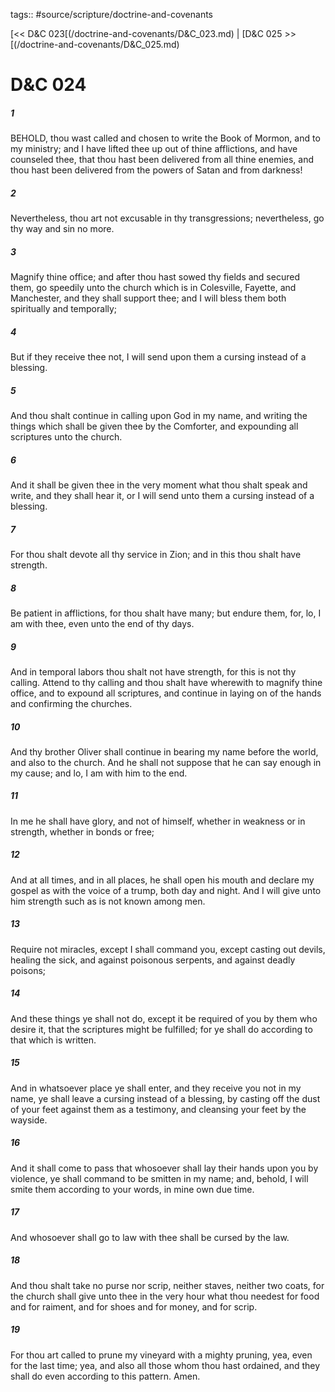 tags:: #source/scripture/doctrine-and-covenants

[<< D&C 023[(/doctrine-and-covenants/D&C_023.md) | [D&C 025 >>[(/doctrine-and-covenants/D&C_025.md)

# D&C 024

##### 1

BEHOLD, thou wast called and chosen to write the Book of Mormon, and to my ministry; and I have lifted thee up out of thine afflictions, and have counseled thee, that thou hast been delivered from all thine enemies, and thou hast been delivered from the powers of Satan and from darkness!

##### 2

Nevertheless, thou art not excusable in thy transgressions; nevertheless, go thy way and sin no more.

##### 3

Magnify thine office; and after thou hast sowed thy fields and secured them, go speedily unto the church which is in Colesville, Fayette, and Manchester, and they shall support thee; and I will bless them both spiritually and temporally;

##### 4

But if they receive thee not, I will send upon them a cursing instead of a blessing.

##### 5

And thou shalt continue in calling upon God in my name, and writing the things which shall be given thee by the Comforter, and expounding all scriptures unto the church.

##### 6

And it shall be given thee in the very moment what thou shalt speak and write, and they shall hear it, or I will send unto them a cursing instead of a blessing.

##### 7

For thou shalt devote all thy service in Zion; and in this thou shalt have strength.

##### 8

Be patient in afflictions, for thou shalt have many; but endure them, for, lo, I am with thee, even unto the end of thy days.

##### 9

And in temporal labors thou shalt not have strength, for this is not thy calling. Attend to thy calling and thou shalt have wherewith to magnify thine office, and to expound all scriptures, and continue in laying on of the hands and confirming the churches.

##### 10

And thy brother Oliver shall continue in bearing my name before the world, and also to the church. And he shall not suppose that he can say enough in my cause; and lo, I am with him to the end.

##### 11

In me he shall have glory, and not of himself, whether in weakness or in strength, whether in bonds or free;

##### 12

And at all times, and in all places, he shall open his mouth and declare my gospel as with the voice of a trump, both day and night. And I will give unto him strength such as is not known among men.

##### 13

Require not miracles, except I shall command you, except casting out devils, healing the sick, and against poisonous serpents, and against deadly poisons;

##### 14

And these things ye shall not do, except it be required of you by them who desire it, that the scriptures might be fulfilled; for ye shall do according to that which is written.

##### 15

And in whatsoever place ye shall enter, and they receive you not in my name, ye shall leave a cursing instead of a blessing, by casting off the dust of your feet against them as a testimony, and cleansing your feet by the wayside.

##### 16

And it shall come to pass that whosoever shall lay their hands upon you by violence, ye shall command to be smitten in my name; and, behold, I will smite them according to your words, in mine own due time.

##### 17

And whosoever shall go to law with thee shall be cursed by the law.

##### 18

And thou shalt take no purse nor scrip, neither staves, neither two coats, for the church shall give unto thee in the very hour what thou needest for food and for raiment, and for shoes and for money, and for scrip.

##### 19

For thou art called to prune my vineyard with a mighty pruning, yea, even for the last time; yea, and also all those whom thou hast ordained, and they shall do even according to this pattern. Amen.
